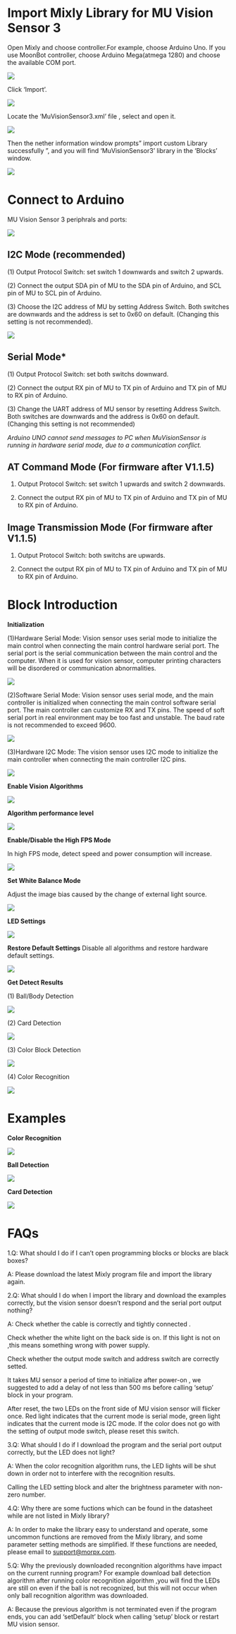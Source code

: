 # Import Mixly Library for MU Vision Sensor 3

Open Mixly and choose controller.For example, choose Arduino Uno. 
If you use MoonBot controller, choose Arduino Mega(atmega 1280) and choose the available COM port.

![](./images/MUVS3_Mixly_hardware.png)

Click ‘Import’.

![](./images/MUVS3_Mixly_import.png)

Locate the ‘MuVisionSensor3.xml’ file , select and open it.

![](./images/MUVS3_Mixly_file.png)

Then the nether information window prompts” import custom Library successfully ”, and you will find ‘MuVisionSensor3’ library in the ‘Blocks’ window.

![](./images/MUVS3_Mixly_imported.png)

# Connect to Arduino

MU Vision Sensor 3 periphrals and ports:

![](./images/MUVS3_pinout.png)

## I2C Mode (recommended)

(1) Output Protocol Switch: set switch 1 downwards and switch 2 upwards.

(2) Connect the output SDA pin of MU to the SDA pin of Arduino, and SCL pin of MU to SCL pin of Arduino.

(3) Choose the I2C address of MU by setting Address Switch. Both switches are downwards and the address is set to 0x60 on default.
 (Changing this setting is not recommended).

![](./images/MUVS3_Arduino_connect.png)

## Serial Mode*

(1) Output Protocol Switch: set both switchs downward.

(2) Connect the output RX pin of MU to TX pin of Arduino and TX pin of MU to RX pin of Arduino.

(3) Change the UART address of MU sensor by resetting Address Switch. Both switches are downwards and the address is 0x60 on default.
 (Changing this setting is not recommended)

*Arduino UNO cannot send messages to PC when MuVisionSensor is running in hardware serial mode, due to a communication conflict.*

## AT Command Mode (For firmware after V1.1.5)

1. Output Protocol Switch: set switch 1 upwards and switch 2 downwards.

2. Connect the output RX pin of MU to TX pin of Arduino and TX pin of MU to RX pin of Arduino.

## Image Transmission Mode (For firmware after V1.1.5)

1. Output Protocol Switch: both switchs are upwards.

2. Connect the output RX pin of MU to TX pin of Arduino and TX pin of MU to RX pin of Arduino.

# Block Introduction

**Initialization**

(1)Hardware Serial Mode: Vision sensor uses serial mode to initialize the main control when connecting the main control hardware serial port. 
The serial port is the serial communication between the main control and the computer. 
When it is used for vision sensor, computer printing characters will be disordered or communication abnormalities.

![](./images/Mixly_block_serial_init.png)

(2)Software Serial Mode: Vision sensor uses serial mode, and the main controller is initialized when connecting the main control software serial port. 
The main controller can customize RX and TX pins. 
The speed of soft serial port in real environment may be too fast and unstable. The baud rate is not recommended to exceed 9600.

![](./images/Mixly_block_softserial_init.png)

(3)Hardware I2C Mode: The vision sensor uses I2C mode to initialize the main controller when connecting the main controller I2C pins.

![](./images/Mixly_block_i2c_init.png)

**Enable Vision Algorithms**

![](./images/Mixly_block_enable_algorithm.png)

**Algorithm performance level**

![](./images/Mixly_block_algorithm_performance.png)

**Enable/Disable the High FPS Mode**

In high FPS mode, detect speed and power consumption will increase.

![](./images/Mixly_block_highFPS.png)

**Set White Balance Mode**

Adjust the image bias caused by the change of external light source.

![](./images/Mixly_block_setWB.png)

**LED Settings**

![](./images/Mixly_block_setLED.png)

**Restore Default Settings**
Disable all algorithms and restore hardware default settings.

![](./images/Mixly_block_setdefault.png)

**Get Detect Results**

(1) Ball/Body Detection

![](./images/Mixly_block_ball_detect.png)

(2) Card Detection

![](./images/Mixly_block_card_detect.png)

(3) Color Block Detection

![](./images/Mixly_block_color_recognition.png)

(4) Color Recognition

![](./images/Mixly_block_color_block.png)

# Examples

**Color Recognition**

![](./images/Mixly_example_color_recognition.png)

**Ball Detection**

![](./images/Mixly_example_ball_detect.png)

**Card Detection**

![](./images/Mixly_example_card_detect.png)

# FAQs

1.Q: What should I do if I can’t open programming blocks or blocks are black boxes?

A: Please download the latest Mixly program file and import the library again.

2.Q: What should I do when I import the library and download the examples correctly, but the vision sensor doesn’t respond and the serial port output nothing?

A: Check whether the cable is correctly and tightly connected .

Check whether the white light on the back side is on. If this light is not on ,this means something wrong with power supply.

Check whether the output mode switch and address switch are correctly setted.

It takes MU sensor a period of time to initialize after power-on , we suggested to add a delay of not less than 500 ms before calling ‘setup’ block in your program.

After reset, the two LEDs on the front side of MU vision sensor will flicker once. Red light indicates that the current mode is serial mode, green light indicates that the current mode is I2C mode. If the color does not go with the setting of output mode switch, please reset this switch.

3.Q: What should I do if I download the program and the serial port output correctly, but the LED does not light?

A: When the color recognition algorithm runs, the LED lights will be shut down in order not to interfere with the recognition results.  

Calling the LED setting block and alter the brightness parameter with non-zero number.

4.Q: Why there are some fuctions which can be found in the datasheet while are not listed in Mixly library?

A: In order to make the library easy to understand and operate, some uncommon functions are removed from the Mixly library, and some parameter setting methods are simplified. If these functions are needed, please email to support@morpx.com.

5.Q: Why the previously downloaded recongnition algorithms have impact on the current running program? For example download ball detection algorithm after running color recognition algorithm ,you will find the LEDs are still on even if the ball is not recognized, but this will not occur when only ball recognition algorithm was downloaded. 

A: Because the previous algorithm is not terminated even if the program ends, you can add ‘setDefault’ block when calling ‘setup’ block or restart MU vision sensor.